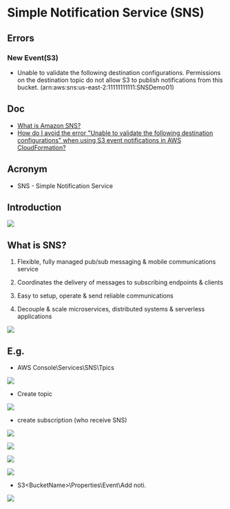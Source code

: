 # Simple Notification Service (SNS)

## Errors
### New Event(S3)
* Unable to validate the following destination configurations. Permissions on
  the destination topic do not allow S3 to publish notifications from this bucket.
  (arn:aws:sns:us-east-2:11111111111:SNSDemo01)

## Doc
* [What is Amazon SNS?](https://docs.aws.amazon.com/sns/latest/dg/welcome.html)
* [How do I avoid the error "Unable to validate the following destination configurations" when using S3 event notifications in AWS CloudFormation?](https://aws.amazon.com/premiumsupport/knowledge-center/unable-validate-destination-s3/)

## Acronym
* SNS - Simple Notification Service

## Introduction
[<img src="https://i.imgur.com/bccE7oC.png">](https://i.imgur.com/bccE7oC.png)

## What is SNS?
1) Flexible, fully managed pub/sub messaging & mobile communications service

2) Coordinates the delivery of messages to subscribing endpoints & clients

3) Easy to setup, operate & send reliable communications

4) Decouple & scale microservices, distributed systems & serverless applications

[<img src="https://i.imgur.com/00tyTxb.png">](https://i.imgur.com/00tyTxb.png)

## E.g.
* AWS Console\Services\SNS\Tpics

[<img src="https://i.imgur.com/PNbzfIV.png">](https://i.imgur.com/PNbzfIV.png)

* Create topic

[<img src="https://i.imgur.com/mnEKka5.png">](https://i.imgur.com/mnEKka5.png)

* create subscription (who receive SNS)

[<img src="https://i.imgur.com/nhb5TnK.png">](https://i.imgur.com/nhb5TnK.png)

[<img src="https://i.imgur.com/kHmEoth.png">](https://i.imgur.com/kHmEoth.png)

[<img src="https://i.imgur.com/nfuGfZm.png">](https://i.imgur.com/nfuGfZm.png)

[<img src="https://i.imgur.com/BDxZwgD.png">](https://i.imgur.com/BDxZwgD.png)

* S3\<BucketName\>\Properties\Event\Add noti.

[<img src="https://i.imgur.com/RXh5zAT.png">](https://i.imgur.com/RXh5zAT.png)
